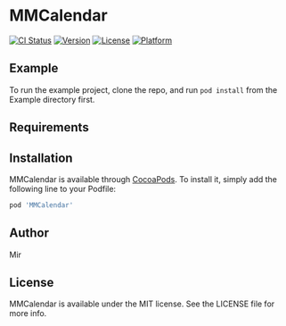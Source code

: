 # MMCalendar

[![CI Status](https://img.shields.io/travis/Mir/MMCalendar.svg?style=flat)](https://travis-ci.org/Mir/MMCalendar)
[![Version](https://img.shields.io/cocoapods/v/MMCalendar.svg?style=flat)](https://cocoapods.org/pods/MMCalendar)
[![License](https://img.shields.io/cocoapods/l/MMCalendar.svg?style=flat)](https://cocoapods.org/pods/MMCalendar)
[![Platform](https://img.shields.io/cocoapods/p/MMCalendar.svg?style=flat)](https://cocoapods.org/pods/MMCalendar)

## Example

To run the example project, clone the repo, and run `pod install` from the Example directory first.

## Requirements

## Installation

MMCalendar is available through [CocoaPods](https://cocoapods.org). To install
it, simply add the following line to your Podfile:

```ruby
pod 'MMCalendar'
```

## Author

Mir

## License

MMCalendar is available under the MIT license. See the LICENSE file for more info.
